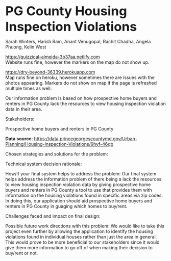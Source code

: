 <b style='font-size:40px'>PG County Housing Inspection Violations</b>

Sarah Winters, Harish Ram, Anant Venugopal, Rachit Chadha, Angela Phuong, Kelin West

https://quizzical-almeida-3b37aa.netlify.com <br>
Website runs fine, however the markers on the map do not show up.

https://dry-beyond-36339.herokuapp.com <br>
Map runs fine on heroku, however sometimes there are issues with the photos appearing.  Markers do not show on map if the page is refreshed multiple times as well.

Our information problem is based on how prospective home buyers and renters in PG County lack the resources to view housing inspection violation data in their area.

Stakeholders:

Prospective home buyers and renters in PG County

<b>Data source</b>: https://data.princegeorgescountymd.gov/Urban-Planning/Housing-Inspection-Violations/9hyf-46qb

Chosen strategies and solutions for the problem:

Technical system decision rationale:


How/if your final system helps to address the problem:
Our final system helps address the information problem of there being a lack the resources to view housing inspection violation data by giving prospective home buyers and renters in PG County a tool to use that provides them with information on the housing violations found in specific areas via zip codes. In doing this, our application should aid prospective home buyers and renters in PG County in guaging which homes to buy/rent.

Challenges faced and impact on final design:


Possible future work directions with this problem:
We would like to take this project even further by allowing the application to identify the housing violations found in individual houses rather than just the area in general. This would prove to be more beneficial to our stakeholders since it would give them more information to go off of when making their decision to buy/rent or not.
